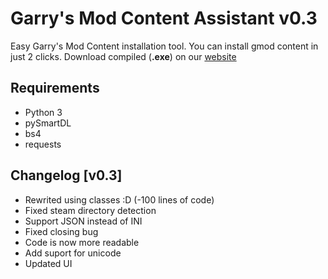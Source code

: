 # Garry's Mod Content Assistant v0.3 
Easy Garry's Mod Content installation tool. You can install gmod content in just 2 clicks.
Download compiled (**.exe**) on our [website](https://gamebanana.com/tools/6292)

## Requirements
- Python 3
- pySmartDL
- bs4
- requests

## Changelog [v0.3]
- Rewrited using classes :D (-100 lines of code)
- Fixed steam directory detection
- Support JSON instead of INI
- Fixed closing bug
- Code is now more readable
- Add suport for unicode 
- Updated UI

